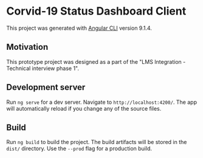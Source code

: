 # Corvid-19 Status Dashboard Client

This project was generated with [Angular CLI](https://github.com/angular/angular-cli) version 9.1.4.

## Motivation

This prototype project was designed as a part of the "LMS Integration - Technical interview phase 1".

## Development server

Run `ng serve` for a dev server. Navigate to `http://localhost:4200/`. The app will automatically reload if you change any of the source files.

## Build

Run `ng build` to build the project. The build artifacts will be stored in the `dist/` directory. Use the `--prod` flag for a production build.